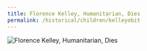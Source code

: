 ```yaml
---
title: Florence Kelley, Humanitarian, Dies
permalink: /historical/children/kelleyobit
---
```


![Florence Kelley, Humanitarian, Dies](/img/historical/children/kelleyobit/obit-nyt2.jpg)